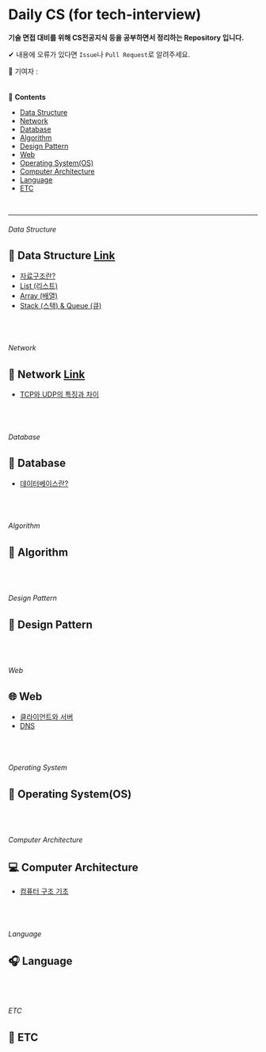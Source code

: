 # Daily CS (for tech-interview)

**기술 면접 대비를 위해 CS전공지식 등을 공부하면서 정리하는 Repository 입니다.**  

✔ 내용에 오류가 있다면 `Issue`나 `Pull Request`로 알려주세요.  

🐰 기여자 :  
<br>
<br>
📖 **Contents**
- [Data Structure](#data-structure)
- [Network](#network)
- [Database](#database)
- [Algorithm](#algorithm)
- [Design Pattern](#design-pattern)
- [Web](#Web)
- [Operating System(OS)](#operating-system)
- [Computer Architecture](#computer-architecture)
- [Language](#language)
- [ETC](#ETC)  
<br>

---
###### Data Structure
## 🧪 Data Structure [Link](/contents/DataStructure/README.md)
- [자료구조란?](/contents/DataStructure/README.md#자료구조란?)
- [List (리스트)](/contents/DataStructure/README.md#list-리스트)
- [Array (배열)](/contents/DataStructure/README.md#array-배열)
- [Stack (스택) & Queue (큐)](/contents/DataStructure/README.md#stack-스택-queue-큐)
<br>
<br>

###### Network
## 📶 Network [Link](./contents/Network/README.md)
- [TCP와 UDP의 특징과 차이](./contents/Network/README.md#TCP-UDP)
<br>
<br>

###### Database
## 💾 Database
- [데이터베이스란?](/contents/Database/database.md)
<br>
<br>

###### Algorithm
## 🧮 Algorithm
<br>
<br>

###### Design Pattern
## 🎨 Design Pattern
<br>
<br>

###### Web
## 🌐 Web
- [클라이언트와 서버](/contents/Web/ClientAndServer.md)
- [DNS](/contents/Web/DNS.md)
<br>
<br>

###### Operating System
## 💽 Operating System(OS)
<br>
<br>

###### Computer Architecture
## 💻 Computer Architecture
- [컴퓨터 구조 기초](/contents/ComputerArchitecture/ComputerArchitecture.md)
<br>
<br>

###### Language
## 🎧 Language
<br>
<br>

###### ETC
## 🎸 ETC
<br>
<br>